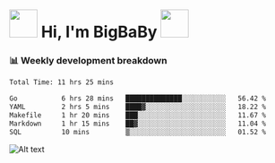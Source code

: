 <!-- Title -->
<h1>
    <img src="https://media.tenor.com/TlyRveJkgo4AAAAi/cloud-cloud-strife.gif" width="50"/>
    Hi, I'm BigBaBy
    <img src="https://media.tenor.com/TlyRveJkgo4AAAAi/cloud-cloud-strife.gif" width="50"/>
</h1>

<h3> 📊 Weekly development breakdown </h3>
<!-- waka-readme-stats -->

<!--START_SECTION:waka-->

```txt
Total Time: 11 hrs 25 mins

Go           6 hrs 28 mins   ██████████████░░░░░░░░░░░   56.42 %
YAML         2 hrs 5 mins    ████▓░░░░░░░░░░░░░░░░░░░░   18.22 %
Makefile     1 hr 20 mins    ███░░░░░░░░░░░░░░░░░░░░░░   11.67 %
Markdown     1 hr 15 mins    ██▓░░░░░░░░░░░░░░░░░░░░░░   11.04 %
SQL          10 mins         ▒░░░░░░░░░░░░░░░░░░░░░░░░   01.52 %
```

<!--END_SECTION:waka-->

![Alt text](https://spotify-recently-played-readme.vercel.app/api?user=21b7yx6vkj66csord5swswvza&count=10&width=1000)
